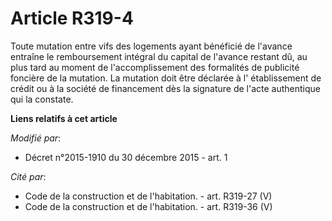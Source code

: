 # Article R319-4

Toute mutation entre vifs des logements ayant bénéficié de l'avance entraîne le remboursement intégral du capital de l'avance
restant dû, au plus tard au moment de l'accomplissement des formalités de publicité foncière de la mutation. La mutation doit
être déclarée à l'  établissement de crédit ou à la société de financement  dès la signature de l'acte authentique qui la
constate.

**Liens relatifs à cet article**

_Modifié par_:

  - Décret n°2015-1910 du 30 décembre 2015 - art. 1

_Cité par_:

  - Code de la construction et de l'habitation. - art. R319-27 (V)
  - Code de la construction et de l'habitation. - art. R319-36 (V)
